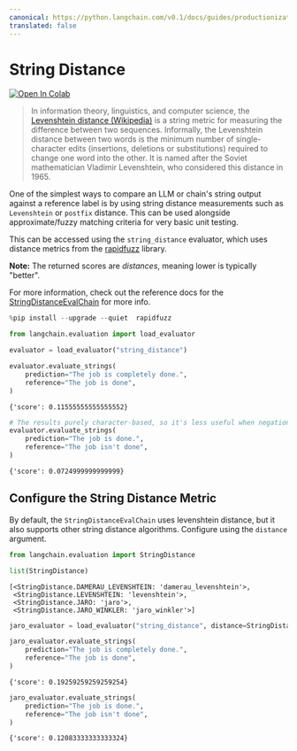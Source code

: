```yaml
---
canonical: https://python.langchain.com/v0.1/docs/guides/productionization/evaluation/string/string_distance
translated: false
---
```


# String Distance

[![Open In Colab](https://colab.research.google.com/assets/colab-badge.svg)](https://colab.research.google.com/github/langchain-ai/langchain/blob/master/docs/docs/guides/evaluation/string/string_distance.ipynb)

>In information theory, linguistics, and computer science, the [Levenshtein distance (Wikipedia)](https://en.wikipedia.org/wiki/Levenshtein_distance) is a string metric for measuring the difference between two sequences. Informally, the Levenshtein distance between two words is the minimum number of single-character edits (insertions, deletions or substitutions) required to change one word into the other. It is named after the Soviet mathematician Vladimir Levenshtein, who considered this distance in 1965.

One of the simplest ways to compare an LLM or chain's string output against a reference label is by using string distance measurements such as `Levenshtein` or `postfix` distance.  This can be used alongside approximate/fuzzy matching criteria for very basic unit testing.

This can be accessed using the `string_distance` evaluator, which uses distance metrics from the [rapidfuzz](https://github.com/maxbachmann/RapidFuzz) library.

**Note:** The returned scores are _distances_, meaning lower is typically "better".

For more information, check out the reference docs for the [StringDistanceEvalChain](https://api.python.langchain.com/en/latest/evaluation/langchain.evaluation.string_distance.base.StringDistanceEvalChain.html#langchain.evaluation.string_distance.base.StringDistanceEvalChain) for more info.

```python
%pip install --upgrade --quiet  rapidfuzz
```

```python
from langchain.evaluation import load_evaluator

evaluator = load_evaluator("string_distance")
```

```python
evaluator.evaluate_strings(
    prediction="The job is completely done.",
    reference="The job is done",
)
```

```output
{'score': 0.11555555555555552}
```

```python
# The results purely character-based, so it's less useful when negation is concerned
evaluator.evaluate_strings(
    prediction="The job is done.",
    reference="The job isn't done",
)
```

```output
{'score': 0.0724999999999999}
```

## Configure the String Distance Metric

By default, the `StringDistanceEvalChain` uses  levenshtein distance, but it also supports other string distance algorithms. Configure using the `distance` argument.

```python
from langchain.evaluation import StringDistance

list(StringDistance)
```

```output
[<StringDistance.DAMERAU_LEVENSHTEIN: 'damerau_levenshtein'>,
 <StringDistance.LEVENSHTEIN: 'levenshtein'>,
 <StringDistance.JARO: 'jaro'>,
 <StringDistance.JARO_WINKLER: 'jaro_winkler'>]
```

```python
jaro_evaluator = load_evaluator("string_distance", distance=StringDistance.JARO)
```

```python
jaro_evaluator.evaluate_strings(
    prediction="The job is completely done.",
    reference="The job is done",
)
```

```output
{'score': 0.19259259259259254}
```

```python
jaro_evaluator.evaluate_strings(
    prediction="The job is done.",
    reference="The job isn't done",
)
```

```output
{'score': 0.12083333333333324}
```